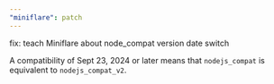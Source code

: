```yaml
---
"miniflare": patch
---
```


fix: teach Miniflare about node_compat version date switch

A compatibility of Sept 23, 2024 or later means that `nodejs_compat` is equivalent to `nodejs_compat_v2`.
